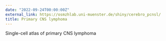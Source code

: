 ```yaml
---
date: "2022-09-24T00:00:00Z"
external_link: https://osmzhlab.uni-muenster.de/shiny/cerebro_pcnsl/
title: Primary CNS lymphoma
---
```


Single-cell atlas of primary CNS lymphoma